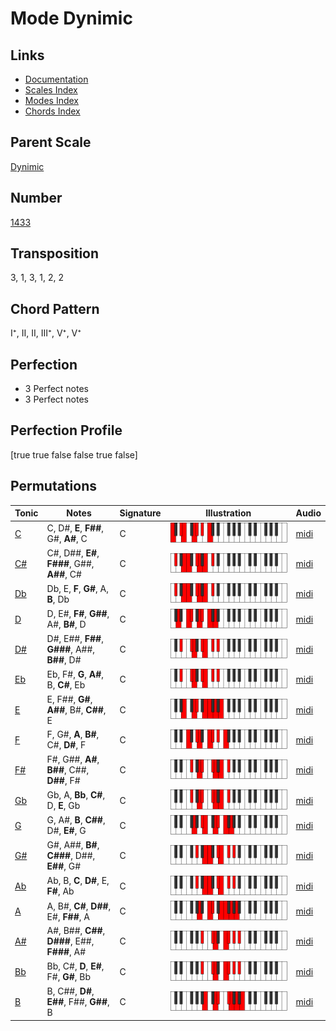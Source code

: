 # Mode Dynimic

## Links

- [Documentation](README.md)
- [Scales Index](Scales.md)
- [Modes Index](Modes.md)
- [Chords Index](Chords.md)

## Parent Scale

[Dynimic](ScaleDynimic.md)

## Number

[1433](https://ianring.com/musictheory/scales/1433)

## Transposition

3, 1, 3, 1, 2, 2

## Chord Pattern

I⁺, II, II, III⁺, V⁺, V⁺

## Perfection

- 3 Perfect notes
- 3 Perfect notes

## Perfection Profile

[true true false false true false]

## Permutations

| Tonic | Notes | Signature | Illustration | Audio |
|-------|-------|-----------|--------------|-------|
| [C](ModeCNaturalDynimic.md) | C, D#, **E**, **F##**, G#, **A#**, C | C | ![CNaturalDynimic](ModeCNaturalDynimic.png) | [midi](https://github.com/edipermadi/music/blob/main/docs/ModeCNaturalDynimic.mid?raw=true) |
| [C#](ModeCSharpDynimic.md) | C#, D##, **E#**, **F###**, G##, **A##**, C# | C | ![CSharpDynimic](ModeCSharpDynimic.png) | [midi](https://github.com/edipermadi/music/blob/main/docs/ModeCSharpDynimic.mid?raw=true) |
| [Db](ModeDFlatDynimic.md) | Db, E, **F**, **G#**, A, **B**, Db | C | ![DFlatDynimic](ModeDFlatDynimic.png) | [midi](https://github.com/edipermadi/music/blob/main/docs/ModeDFlatDynimic.mid?raw=true) |
| [D](ModeDNaturalDynimic.md) | D, E#, **F#**, **G##**, A#, **B#**, D | C | ![DNaturalDynimic](ModeDNaturalDynimic.png) | [midi](https://github.com/edipermadi/music/blob/main/docs/ModeDNaturalDynimic.mid?raw=true) |
| [D#](ModeDSharpDynimic.md) | D#, E##, **F##**, **G###**, A##, **B##**, D# | C | ![DSharpDynimic](ModeDSharpDynimic.png) | [midi](https://github.com/edipermadi/music/blob/main/docs/ModeDSharpDynimic.mid?raw=true) |
| [Eb](ModeEFlatDynimic.md) | Eb, F#, **G**, **A#**, B, **C#**, Eb | C | ![EFlatDynimic](ModeEFlatDynimic.png) | [midi](https://github.com/edipermadi/music/blob/main/docs/ModeEFlatDynimic.mid?raw=true) |
| [E](ModeENaturalDynimic.md) | E, F##, **G#**, **A##**, B#, **C##**, E | C | ![ENaturalDynimic](ModeENaturalDynimic.png) | [midi](https://github.com/edipermadi/music/blob/main/docs/ModeENaturalDynimic.mid?raw=true) |
| [F](ModeFNaturalDynimic.md) | F, G#, **A**, **B#**, C#, **D#**, F | C | ![FNaturalDynimic](ModeFNaturalDynimic.png) | [midi](https://github.com/edipermadi/music/blob/main/docs/ModeFNaturalDynimic.mid?raw=true) |
| [F#](ModeFSharpDynimic.md) | F#, G##, **A#**, **B##**, C##, **D##**, F# | C | ![FSharpDynimic](ModeFSharpDynimic.png) | [midi](https://github.com/edipermadi/music/blob/main/docs/ModeFSharpDynimic.mid?raw=true) |
| [Gb](ModeGFlatDynimic.md) | Gb, A, **Bb**, **C#**, D, **E**, Gb | C | ![GFlatDynimic](ModeGFlatDynimic.png) | [midi](https://github.com/edipermadi/music/blob/main/docs/ModeGFlatDynimic.mid?raw=true) |
| [G](ModeGNaturalDynimic.md) | G, A#, **B**, **C##**, D#, **E#**, G | C | ![GNaturalDynimic](ModeGNaturalDynimic.png) | [midi](https://github.com/edipermadi/music/blob/main/docs/ModeGNaturalDynimic.mid?raw=true) |
| [G#](ModeGSharpDynimic.md) | G#, A##, **B#**, **C###**, D##, **E##**, G# | C | ![GSharpDynimic](ModeGSharpDynimic.png) | [midi](https://github.com/edipermadi/music/blob/main/docs/ModeGSharpDynimic.mid?raw=true) |
| [Ab](ModeAFlatDynimic.md) | Ab, B, **C**, **D#**, E, **F#**, Ab | C | ![AFlatDynimic](ModeAFlatDynimic.png) | [midi](https://github.com/edipermadi/music/blob/main/docs/ModeAFlatDynimic.mid?raw=true) |
| [A](ModeANaturalDynimic.md) | A, B#, **C#**, **D##**, E#, **F##**, A | C | ![ANaturalDynimic](ModeANaturalDynimic.png) | [midi](https://github.com/edipermadi/music/blob/main/docs/ModeANaturalDynimic.mid?raw=true) |
| [A#](ModeASharpDynimic.md) | A#, B##, **C##**, **D###**, E##, **F###**, A# | C | ![ASharpDynimic](ModeASharpDynimic.png) | [midi](https://github.com/edipermadi/music/blob/main/docs/ModeASharpDynimic.mid?raw=true) |
| [Bb](ModeBFlatDynimic.md) | Bb, C#, **D**, **E#**, F#, **G#**, Bb | C | ![BFlatDynimic](ModeBFlatDynimic.png) | [midi](https://github.com/edipermadi/music/blob/main/docs/ModeBFlatDynimic.mid?raw=true) |
| [B](ModeBNaturalDynimic.md) | B, C##, **D#**, **E##**, F##, **G##**, B | C | ![BNaturalDynimic](ModeBNaturalDynimic.png) | [midi](https://github.com/edipermadi/music/blob/main/docs/ModeBNaturalDynimic.mid?raw=true) |
